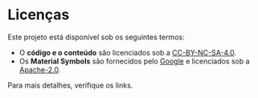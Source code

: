 # Licenças
Este projeto está disponível sob os seguintes termos:

- O **código e o conteúdo** são licenciados sob a [CC-BY-NC-SA-4.0][CC].
- Os **Material Symbols** são fornecidos pelo [Google][Google] e licenciados sob a [Apache-2.0][Apache].

Para mais detalhes, verifique os links.

[CC]: /licenses/cc-by-nc-sa-4.0.txt
[Apache]: /licenses/apache-2.0.txt
[Google]: https://fonts.google.com/icons